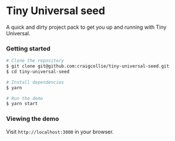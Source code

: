 # Tiny Universal seed
A quick and dirty project pack to get you up and running with Tiny Universal.

### Getting started
```bash
# Clone the repository
$ git clone git@github.com:craigcollie/tiny-universal-seed.git
$ cd tiny-universal-seed

# Install dependencies
$ yarn

# Run the demo
$ yarn start
```

### Viewing the demo
Visit `http://localhost:3000` in your browser.
